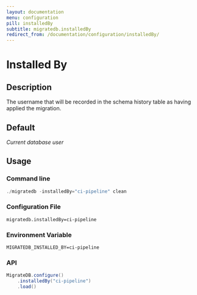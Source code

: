 ```yaml
---
layout: documentation
menu: configuration
pill: installedBy
subtitle: migratedb.installedBy
redirect_from: /documentation/configuration/installedBy/
---
```


# Installed By

## Description

The username that will be recorded in the schema history table as having applied the migration.

## Default

<i>Current database user</i>

## Usage

### Command line

```powershell
./migratedb -installedBy="ci-pipeline" clean
```

### Configuration File

```properties
migratedb.installedBy=ci-pipeline
```

### Environment Variable

```properties
MIGRATEDB_INSTALLED_BY=ci-pipeline
```

### API

```java
MigrateDB.configure()
    .installedBy("ci-pipeline")
    .load()
```
